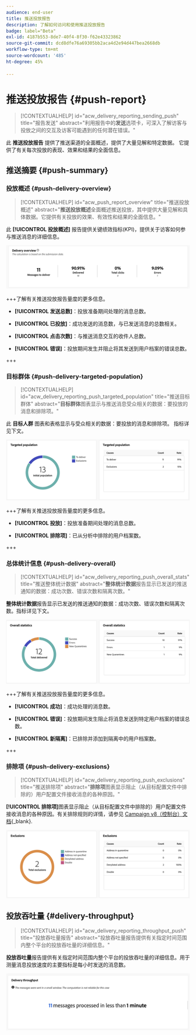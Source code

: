 ```yaml
---
audience: end-user
title: 推送投放报告
description: 了解如何访问和使用推送投放报告
badge: label="Beta"
exl-id: 4187b553-8de7-40f4-8f30-f62e43323862
source-git-commit: dcd8dfe76a69305bb2aca4d2e94d447bea2668db
workflow-type: tm+mt
source-wordcount: '485'
ht-degree: 45%

---
```


# 推送投放报告 {#push-report}

>[!CONTEXTUALHELP]
>id="acw_delivery_reporting_sending_push"
>title="报告发送"
>abstract="利用报告中的&#x200B;**发送**&#x200B;选项卡，可深入了解访客与投放之间的交互及访客可能遇到的任何潜在错误。"

此 **推送投放报告** 提供了推送渠道的全面概述，提供了大量见解和特定数据。 它提供了有关每次投放的表现、效果和结果的全面信息。

## 推送摘要 {#push-summary}

### 投放概述 {#push-delivery-overview}

>[!CONTEXTUALHELP]
>id="acw_push_report_overview"
>title="推送投放概述"
>abstract="**推送投放概述**&#x200B;全面概述推送投放，其中提供大量见解和具体数据。它提供有关投放的效果、有效性和结果的全面信息。"

此 **[!UICONTROL 投放概述]** 报告提供关键绩效指标(KPI)，提供关于访客如何参与推送消息的详细信息。

![](assets/reporting_push_3.png)

+++了解有关推送投放报告量度的更多信息。

* **[!UICONTROL 发送总数]**：投放准备期间处理的消息总数。

* **[!UICONTROL 已投放]**：成功发送的消息数，与已发送消息的总数相关。

* **[!UICONTROL 点击次数]**：与推送消息交互的收件人总数。

* **[!UICONTROL 错误]**：投放期间发生并阻止将其发送到用户档案的错误总数。

+++

### 目标群体 {#push-delivery-targeted-population}

>[!CONTEXTUALHELP]
>id="acw_delivery_reporting_push_targeted_population"
>title="推送目标群体"
>abstract="**目标群体**&#x200B;图表显示与推送消息受众相关的数据：要投放的消息和排除项。"

此 **目标人群** 图表和表格显示与受众相关的数据：要投放的消息和排除项。 指标详见下文。

![](assets/reporting_push_4.png)

+++了解有关推送投放报告量度的更多信息。

* **[!UICONTROL 投放]**：投放准备期间处理的消息总数。

* **[!UICONTROL 排除项]**：已从分析中排除的用户档案数。

+++

### 总体统计信息 {#push-delivery-overall}


>[!CONTEXTUALHELP]
>id="acw_delivery_reporting_push_overall_stats"
>title="推送整体统计数据"
>abstract="**整体统计数据**&#x200B;报告显示已发送的推送通知的数据：成功次数、错误次数和隔离次数。"

**整体统计数据**&#x200B;报告显示已发送的推送通知的数据：成功次数、错误次数和隔离次数。指标详见下文。

![](assets/reporting_push_5.png)

+++了解有关推送投放报告量度的更多信息。

* **[!UICONTROL 成功]**：成功处理的消息数。

* **[!UICONTROL 错误]**：投放期间发生阻止将消息发送到特定用户档案的错误总数。

* **[!UICONTROL 新隔离]**：已排除并添加到隔离中的用户档案数。

+++

### 排除项 {#push-delivery-exclusions}


>[!CONTEXTUALHELP]
>id="acw_delivery_reporting_push_exclusions"
>title="推送排除项"
>abstract="**排除项**&#x200B;图表显示阻止（从目标配置文件中排除的）用户配置文件接收消息的各种原因。"

**[!UICONTROL 排除项]**&#x200B;图表显示阻止（从目标配置文件中排除的）用户配置文件接收消息的各种原因。有关排除规则的详情，请参见 [Campaign v8（控制台）文档](https://experienceleague.adobe.com/docs/campaign/campaign-v8/send/failures/delivery-failures.html#push-error-types){_blank}.


![](assets/reporting_push_6.png)

## 投放吞吐量 {#delivery-throughput}

>[!CONTEXTUALHELP]
>id="acw_delivery_reporting_throughput_push"
>title="投放吞吐量报告"
>abstract="投放吞吐量报告提供有关指定时间范围内整个平台的投放吞吐量的详细信息。"

**投放吞吐量**&#x200B;报告提供有关指定时间范围内整个平台的投放吞吐量的详细信息。用于测量消息投放速度的主要指标是每小时发送的消息数。

![](assets/reporting_push_2.png)
